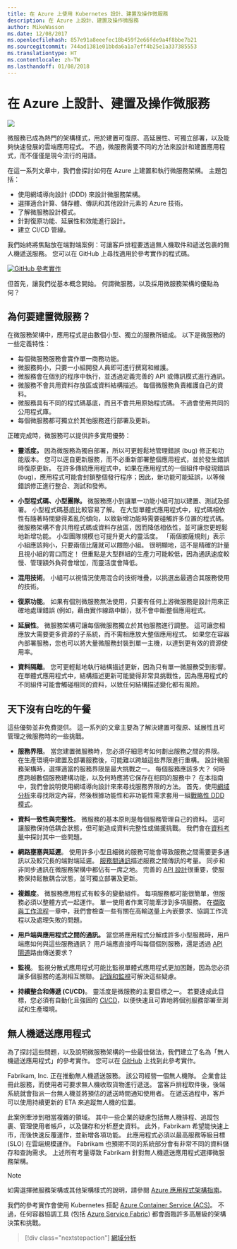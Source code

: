 ```yaml
---
title: 在 Azure 上使用 Kubernetes 設計、建置及操作微服務
description: 在 Azure 上設計、建置及操作微服務
author: MikeWasson
ms.date: 12/08/2017
ms.openlocfilehash: 857e91a8eeefec18b459f2e66fde9a4f8bbe7b21
ms.sourcegitcommit: 744ad1381e01bbda6a1a7eff4b25e1a337385553
ms.translationtype: HT
ms.contentlocale: zh-TW
ms.lasthandoff: 01/08/2018
---
```

# <a name="designing-building-and-operating-microservices-on-azure"></a>在 Azure 上設計、建置及操作微服務

![](./images/drone.svg)

微服務已成為熱門的架構樣式，用於建置可復原、高延展性、可獨立部署，以及能夠快速發展的雲端應用程式。 不過，微服務需要不同的方法來設計和建置應用程式，而不僅僅是現今流行的用語。 

在這一系列文章中，我們會探討如何在 Azure 上建置和執行微服務架構。 主題包括：

- 使用網域導向設計 (DDD) 來設計微服務架構。 
- 選擇適合計算、儲存體、傳訊和其他設計元素的 Azure 技術。
- 了解微服務設計模式。
- 針對復原功能、延展性和效能進行設計。
- 建立 CI/CD 管線。


我們始終將焦點放在端對端案例：可讓客戶排程要透過無人機取件和遞送包裹的無人機遞送服務。 您可以在 GitHub 上尋找適用於參考實作的程式碼。

[![GitHub](../_images/github.png) 參考實作][drone-ri]

但首先，讓我們從基本概念開始。 何謂微服務，以及採用微服務架構的優點為何？

## <a name="why-build-microservices"></a>為何要建置微服務？

在微服務架構中，應用程式是由數個小型、獨立的服務所組成。 以下是微服務的一些定義特性：

- 每個微服務服務會實作單一商務功能。
- 微服務夠小，只要一小組開發人員即可進行撰寫和維護。
- 微服務會在個別的程序中執行，並透過定義完善的 API 或傳訊模式進行通訊。 
- 微服務不會共用資料存放區或資料結構描述。 每個微服務負責維護自己的資料。 
- 微服務具有不同的程式碼基底，而且不會共用原始程式碼。 不過會使用共同的公用程式庫。
- 每個微服務都可獨立於其他服務進行部署及更新。 

正確完成時，微服務可以提供許多實用優勢：

- **靈活度。** 因為微服務為獨自部署，所以可更輕鬆地管理錯誤 (bug) 修正和功能版本。 您可以逕自更新服務，而不必重新部署整個應用程式，並於發生錯誤時復原更新。 在許多傳統應用程式中，如果在應用程式的一個組件中發現錯誤 (bug)，應用程式可能會封鎖整個發行程序；因此，新功能可能延誤，以等候錯誤修正進行整合、測試和發佈。  

- **小型程式碼、小型團隊。** 微服務應小到讓單一功能小組可加以建置、測試及部署。 小型程式碼基底比較容易了解。 在大型單體式應用程式中，程式碼相依性有隨著時間變得紊亂的傾向，以致新增功能時需要碰觸許多位置的程式碼。 微服務架構不會共用程式碼或資料存放區，因而降低相依性，並可讓您更輕鬆地新增功能。 小型團隊規模也可提升更大的靈活度。 「兩個披薩規則」表示小組應該夠小，只要兩個比薩就可以餵飽小組。 很明顯地，這不是精確的計量且視小組的胃口而定！ 但重點是大型群組的生產力可能較低，因為通訊速度較慢、管理額外負荷會增加，而靈活度會降低。  

- **混用技術**。 小組可以視情況使用混合的技術堆疊，以挑選出最適合其服務使用的技術。 

- **復原功能**。 如果有個別微服務無法使用，只要有任何上游微服務是設計用來正確地處理錯誤 (例如，藉由實作線路中斷)，就不會中斷整個應用程式。

- **延展性**。 微服務架構可讓每個微服務獨立於其他服務進行調整。 這可讓您相應放大需要更多資源的子系統，而不需相應放大整個應用程式。 如果您在容器內部署服務，您也可以將大量微服務封裝到單一主機，以達到更有效的資源使用率。

- **資料隔離**。 您可更輕鬆地執行結構描述更新，因為只有單一微服務受到影響。 在單體式應用程式中，結構描述更新可能變得非常具挑戰性，因為應用程式的不同組件可能會觸碰相同的資料，以致任何結構描述變化都有風險。
 
## <a name="no-free-lunch"></a>天下沒有白吃的午餐

這些優勢並非免費提供。 這一系列的文章主要為了解決建置可復原、延展性且可管理之微服務時的一些挑戰。

- **服務界限**。 當您建置微服務時，您必須仔細思考如何劃出服務之間的界限。 在生產環境中建置及部署服務後，可能難以跨越這些界限進行重構。 設計微服務架構時，選擇適當的服務界限是最大挑戰之一。 每個服務應該多大？ 何時應跨越數個服務建構功能，以及何時應將它保存在相同的服務中？ 在本指南中，我們會說明使用網域導向設計來來尋找服務界限的方法。 首先，使用[網域分析](./domain-analysis.md)來尋找限定內容，然後根據功能性和非功能性需求套用一組[戰略性 DDD 模式](./microservice-boundaries.md)。 

- **資料一致性與完整性**。 微服務的基本原則是每個服務管理自己的資料。 這可讓服務保持低耦合狀態，但可能造成資料完整性或備援挑戰。 我們會在[資料考量](./data-considerations.md)中探討其中一些問題。

- **網路壅塞與延遲**。 使用許多小型且細微的服務可能會導致服務之間需要更多通訊以及較冗長的端對端延遲。 [服務間通訊](./interservice-communication.md)描述服務之間傳訊的考量。 同步和非同步通訊在微服務架構中都佔有一席之地。 完善的 [API 設計](./api-design.md)很重要，使服務保持鬆散耦合狀態，並可獨立部署及更新。
 
- **複雜度**。 微服務應用程式有較多的變動組件。 每項服務都可能很簡單，但服務必須以整體方式一起運作。 單一使用者作業可能牽涉到多項服務。 在[擷取與工作流程](./ingestion-workflow.md)一章中，我們會檢查一些有關在高輸送量上內嵌要求、協調工作流程以及處理失敗的問題。 

- **用戶端與應用程式之間的通訊。**  當您將應用程式分解成許多小型服務時，用戶端應如何與這些服務通訊？ 用戶端應直接呼叫每個個別服務，還是透過 [API 閘道](./gateway.md)路由傳送要求？

- **監視**。 監視分散式應用程式可能比監視單體式應用程式更加困難，因為您必須讓多個服務的遙測相互關聯。 [記錄和監視](./logging-monitoring.md)可解決這些疑慮。

- **持續整合和傳遞 (CI/CD)**。 靈活度是微服務的主要目標之一。 若要達成此目標，您必須有自動化且強固的 [CI/CD](./ci-cd.md)，以便快速且可靠地將個別服務部署至測試和生產環境。

## <a name="the-drone-delivery-application"></a>無人機遞送應用程式

為了探討這些問題，以及說明微服務架構的一些最佳做法，我們建立了名為「無人機遞送應用程式」的參考實作。 您可以在 [GitHub][drone-ri] 上找到此參考實作。

Fabrikam, Inc. 正在推動無人機遞送服務。 該公司經營一個無人機隊。 企業會註冊此服務，而使用者可要求無人機收取貨物進行遞送。 當客戶排程取件後，後端系統就會指派一台無人機並將預估的遞送時間通知使用者。 在遞送過程中，客戶可以使用持續更新的 ETA 來追蹤無人機的位置。

此案例牽涉到相當複雜的領域。 其中一些企業的疑慮包括無人機排程、追蹤包裹、管理使用者帳戶，以及儲存和分析歷史資料。 此外，Fabrikam 希望能快速上市，而後快速反覆運作，並新增各項功能。 此應用程式必須以最高服務等級目標 (SLO) 在雲端規模運作。 Fabrikam 也預期不同的系統部分會有非常不同的資料儲存和查詢需求。 上述所有考量導致 Fabrikam 針對無人機遞送應用程式選擇微服務架構。

> [!NOTE]
> 如需選擇微服務架構或其他架構樣式的說明，請參閱 [Azure 應用程式架構指南](../guide/index.md)。

我們的參考實作會使用 Kubernetes 搭配 [Azure Container Service (ACS)](/azure/container-service/kubernetes/)。 不過，任何容器協調工具 (包括 [Azure Service Fabric](/azure/service-fabric/)) 都會面臨許多高層級的架構決策和挑戰。 

> [!div class="nextstepaction"]
> [網域分析](./domain-analysis.md)


<!-- links -->

[drone-ri]: https://github.com/mspnp/microservices-reference-implementation
